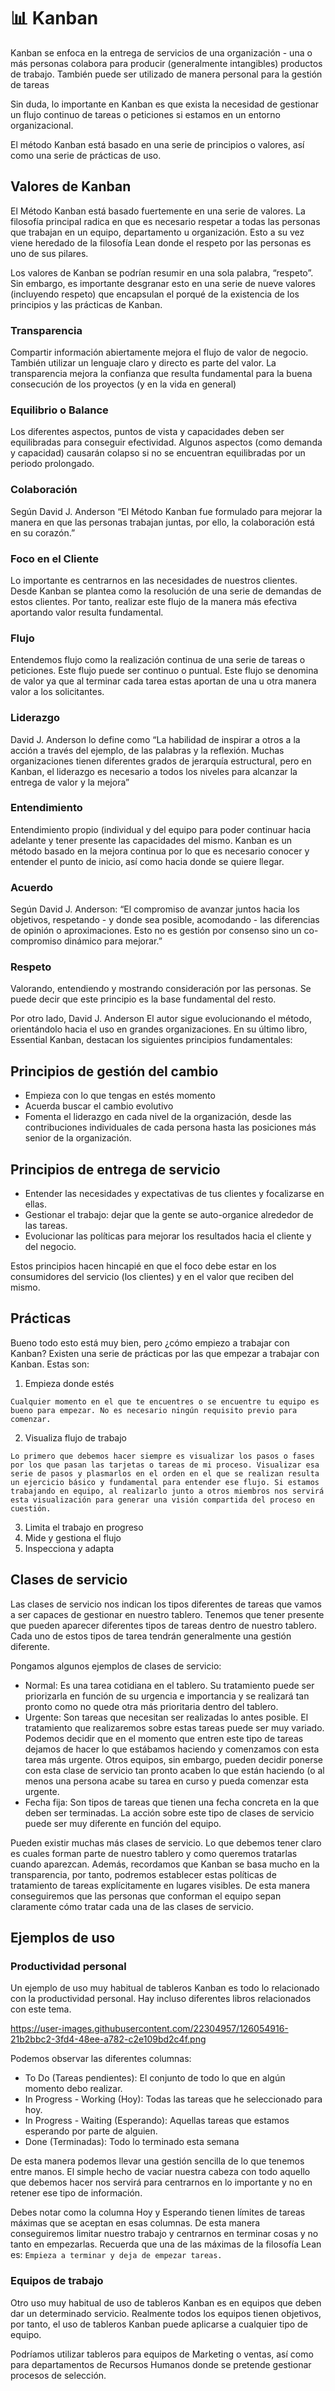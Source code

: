 # 📊 Kanban

Kanban se enfoca en la entrega de servicios de una organización - una o más
personas colabora para producir (generalmente intangibles) productos de trabajo.
También puede ser utilizado de manera personal para la gestión de tareas

Sin duda, lo importante en Kanban es que exista la necesidad de gestionar un flujo
continuo de tareas o peticiones si estamos en un entorno organizacional.

El método Kanban está basado en una serie de principios o valores, así como una
serie de prácticas de uso.

## Valores de Kanban

El Método Kanban está basado fuertemente en una serie de valores. La filosofía
principal radica en que es necesario respetar a todas las personas que trabajan en un
equipo, departamento u organización. Esto a su vez viene heredado de la filosofía
Lean donde el respeto por las personas es uno de sus pilares.

Los valores de Kanban se podrían resumir en una sola palabra, “respeto”. Sin
embargo, es importante desgranar esto en una serie de nueve valores (incluyendo
respeto) que encapsulan el porqué de la existencia de los principios y las prácticas
de Kanban.

### Transparencia

Compartir información abiertamente mejora el flujo de valor de negocio. También
utilizar un lenguaje claro y directo es parte del valor. La transparencia mejora la
confianza que resulta fundamental para la buena consecución de los proyectos (y en
la vida en general)

### Equilibrio o Balance

Los diferentes aspectos, puntos de vista y capacidades deben ser equilibradas para
conseguir efectividad. Algunos aspectos (como demanda y capacidad) causarán
colapso si no se encuentran equilibradas por un periodo prolongado.

### Colaboración

Según David J. Anderson “El Método Kanban fue formulado para mejorar la manera
en que las personas trabajan juntas, por ello, la colaboración está en su corazón.”

### Foco en el Cliente

Lo importante es centrarnos en las necesidades de nuestros clientes. Desde Kanban
se plantea como la resolución de una serie de demandas de estos clientes. Por tanto,
realizar este flujo de la manera más efectiva aportando valor resulta fundamental.

### Flujo

Entendemos flujo como la realización continua de una serie de tareas o peticiones.
Este flujo puede ser continuo o puntual. Este flujo se denomina de valor ya que al
terminar cada tarea estas aportan de una u otra manera valor a los solicitantes.

### Liderazgo

David J. Anderson lo define como “La habilidad de inspirar a otros a la acción a través
del ejemplo, de las palabras y la reflexión. Muchas organizaciones tienen diferentes
grados de jerarquía estructural, pero en Kanban, el liderazgo es necesario a todos los
niveles para alcanzar la entrega de valor y la mejora”

### Entendimiento

Entendimiento propio (individual y del equipo para poder continuar hacia adelante y
tener presente las capacidades del mismo. Kanban es un método basado en la
mejora continua por lo que es necesario conocer y entender el punto de inicio, así
como hacia donde se quiere llegar.

### Acuerdo

Según David J. Anderson: “El compromiso de avanzar juntos hacia los objetivos,
respetando - y donde sea posible, acomodando - las diferencias de opinión o
aproximaciones. Esto no es gestión por consenso sino un co-compromiso dinámico
para mejorar.”

### Respeto

Valorando, entendiendo y mostrando consideración por las personas. Se puede decir
que este principio es la base fundamental del resto.

Por otro lado, David J. Anderson El autor sigue evolucionando el método,
orientándolo hacia el uso en grandes organizaciones. En su último libro, Essential
Kanban, destacan los siguientes principios fundamentales:

## Principios de gestión del cambio

- Empieza con lo que tengas en estés momento
- Acuerda buscar el cambio evolutivo
- Fomenta el liderazgo en cada nivel de la organización, desde las contribuciones individuales de cada persona hasta las posiciones más senior de la organización.

## Principios de entrega de servicio

- Entender las necesidades y expectativas de tus clientes y focalizarse en ellas.
- Gestionar el trabajo: dejar que la gente se auto-organice alrededor de las tareas.
- Evolucionar las políticas para mejorar los resultados hacia el cliente y del negocio.

Estos principios hacen hincapié en que el foco debe estar en los consumidores del servicio (los clientes) y en el valor que reciben del mismo.

## Prácticas

Bueno todo esto está muy bien, pero ¿cómo empiezo a trabajar con Kanban? Existen una serie de prácticas por las que empezar a trabajar con Kanban. Estas son:

1. Empieza donde estés
```
Cualquier momento en el que te encuentres o se encuentre tu equipo es bueno para empezar. No es necesario ningún requisito previo para comenzar.
```
2. Visualiza flujo de trabajo
```
Lo primero que debemos hacer siempre es visualizar los pasos o fases por los que pasan las tarjetas o tareas de mi proceso. Visualizar esa serie de pasos y plasmarlos en el orden en el que se realizan resulta un ejercicio básico y fundamental para entender ese flujo. Si estamos trabajando en equipo, al realizarlo junto a otros miembros nos servirá esta visualización para generar una visión compartida del proceso en cuestión.
```
3. Limita el trabajo en progreso
4. Mide y gestiona el flujo
5. Inspecciona y adapta

## Clases de servicio

Las clases de servicio nos indican los tipos diferentes de tareas que vamos a ser capaces de gestionar en nuestro tablero. Tenemos que tener presente que pueden aparecer diferentes tipos de tareas dentro de nuestro tablero. Cada uno de estos tipos de tarea tendrán generalmente una gestión diferente.

Pongamos algunos ejemplos de clases de servicio:

- Normal: Es una tarea cotidiana en el tablero. Su tratamiento puede ser priorizarla en función de su urgencia e importancia y se realizará tan pronto como no quede otra más prioritaria dentro del tablero.
- Urgente: Son tareas que necesitan ser realizadas lo antes posible. El tratamiento que realizaremos sobre estas tareas puede ser muy variado. Podemos decidir que en el momento que entren este tipo de tareas dejamos de hacer lo que estábamos haciendo y comenzamos con esta tarea más urgente. Otros equipos, sin embargo, pueden decidir ponerse con esta clase de servicio tan pronto acaben lo que están haciendo (o al menos una persona acabe su tarea en curso y pueda comenzar esta urgente.
- Fecha fija: Son tipos de tareas que tienen una fecha concreta en la que deben ser terminadas. La acción sobre este tipo de clases de servicio puede ser muy diferente en función del equipo.

Pueden existir muchas más clases de servicio. Lo que debemos tener claro es cuales forman parte de nuestro tablero y como queremos tratarlas cuando aparezcan. Además, recordamos que Kanban se basa mucho en la transparencia, por tanto, podremos establecer estas políticas de tratamiento de tareas explícitamente en lugares visibles. De esta manera conseguiremos que las personas que conforman el equipo sepan claramente cómo tratar cada una de las clases de servicio.

## Ejemplos de uso

### Productividad personal

Un ejemplo de uso muy habitual de tableros Kanban es todo lo relacionado con la productividad personal. Hay incluso diferentes libros relacionados con este tema.

https://user-images.githubusercontent.com/22304957/126054916-21b2bbc2-3fd4-48ee-a782-c2e109bd2c4f.png

Podemos observar las diferentes columnas:

- To Do (Tareas pendientes): El conjunto de todo lo que en algún momento debo realizar.
- In Progress - Working (Hoy): Todas las tareas que he seleccionado para hoy.
- In Progress - Waiting (Esperando): Aquellas tareas que estamos esperando por parte de alguien.
- Done (Terminadas): Todo lo terminado esta semana

De esta manera podemos llevar una gestión sencilla de lo que tenemos entre manos. El simple hecho de vaciar nuestra cabeza con todo aquello que debemos hacer nos servirá para centrarnos en lo importante y no en retener ese tipo de información.

Debes notar como la columna Hoy y Esperando tienen límites de tareas máximas que se aceptan en esas columnas. De esta manera conseguiremos limitar nuestro trabajo y centrarnos en terminar cosas y no tanto en empezarlas. Recuerda que una de las máximas de la filosofía Lean es: `Empieza a terminar y deja de empezar tareas.`

### Equipos de trabajo

Otro uso muy habitual de uso de tableros Kanban es en equipos que deben dar un determinado servicio. Realmente todos los equipos tienen objetivos, por tanto, el uso de tableros Kanban puede aplicarse a cualquier tipo de equipo.

Podríamos utilizar tableros para equipos de Marketing o ventas, así como para departamentos de Recursos Humanos donde se pretende gestionar procesos de selección.
